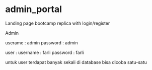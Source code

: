 # admin_portal
Landing page bootcamp replica with login/register

  Admin 

userame : admin
password : admin

  user :
username : farli
password : farli 

untuk user terdapat banyak sekali di database bisa dicoba satu-satu
